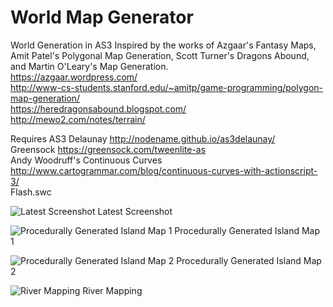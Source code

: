 # World Map Generator

World Generation in AS3
Inspired by the works of Azgaar's Fantasy Maps, Amit Patel's Polygonal Map Generation, Scott Turner's Dragons Abound, and Martin O'Leary's Map Generation.  
https://azgaar.wordpress.com/  
http://www-cs-students.stanford.edu/~amitp/game-programming/polygon-map-generation/  
https://heredragonsabound.blogspot.com/  
http://mewo2.com/notes/terrain/  


Requires
AS3 Delaunay http://nodename.github.io/as3delaunay/  
Greensock https://greensock.com/tweenlite-as  
Andy Woodruff's Continuous Curves http://www.cartogrammar.com/blog/continuous-curves-with-actionscript-3/  
Flash.swc  

![Latest Screenshot](https://i.imgur.com/MXSi5HI.png)
Latest Screenshot  

![Procedurally Generated Island Map 1](https://i.imgur.com/jfRGyjT.png)
Procedurally Generated Island Map 1  


![Procedurally Generated Island Map 2](https://i.imgur.com/VyMiffr.png)
Procedurally Generated Island Map 2  


![River Mapping](https://i.imgur.com/oKNWJWE.png)
River Mapping  
